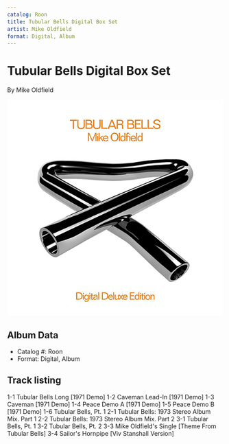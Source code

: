 ```yaml
---
catalog: Roon
title: Tubular Bells Digital Box Set
artist: Mike Oldfield
format: Digital, Album
---
```


# Tubular Bells Digital Box Set

By Mike Oldfield

![](../../assets/albumcovers/Mike_Oldfield-Tubular_Bells_Digital_Box_Set.png)

## Album Data

- Catalog #: Roon
- Format: Digital, Album


## Track listing


1-1 Tubular Bells Long [1971 Demo]
1-2 Caveman Lead-In [1971 Demo]
1-3 Caveman [1971 Demo]
1-4 Peace Demo A [1971 Demo]
1-5 Peace Demo B [1971 Demo]
1-6 Tubular Bells, Pt. 1
2-1 Tubular Bells: 1973 Stereo Album Mix. Part 1
2-2 Tubular Bells: 1973 Stereo Album Mix. Part 2
3-1 Tubular Bells, Pt. 1
3-2 Tubular Bells, Pt. 2
3-3 Mike Oldfield's Single [Theme From Tubular Bells]
3-4 Sailor's Hornpipe [Viv Stanshall Version]

